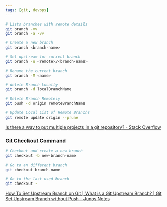 ```yaml
---
tags: [git, devops]
---
```


````bash
# Lists branches with remote details
git branch -vv
git branch -a -vv

# Create a new branch
git branch <branch-name>

# Set upstream for current branch
git branch -u <remote>/<branch-name>

# Rename the current branch
git branch -M <name>

# delete Branch Locally
git branch -d localBranchName

# Delete Branch Remotely
git push -d origin remoteBranchName

# Update Local List of Remote Branchs
git remote update origin --prune
````

[Is there a way to put multiple projects in a git repository? - Stack Overflow](https://stackoverflow.com/questions/14679614/is-there-a-way-to-put-multiple-projects-in-a-git-repository)

### [Git Checkout Command](Git%20Checkout%20Command.md)

````bash
# Checkout and create a new branch
git checkout -b new-branch-name

# Go to an different branch
git checkout branch-name

# Go to the last used branch
git checkout -
````

[How To Set Upstream Branch on Git | What is a Git Upstream Branch? | Git Set Upstream Branch without Push – Junos Notes](https://www.junosnotes.com/git/how-to-set-upstream-branch-on-git/)
